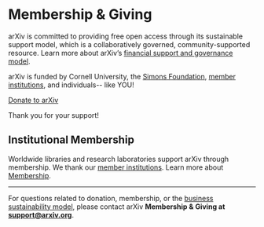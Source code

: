 Membership & Giving
====================

arXiv is committed to providing free open access through its sustainable support model, which is a collaboratively governed, community-supported resource. Learn more about arXiv’s [financial support and governance model](https://confluence.cornell.edu/x/M8JRF).

arXiv is funded by Cornell University, the [Simons Foundation](https://www.simonsfoundation.org/), [member institutions](https://confluence.cornell.edu/x/ALlRF), and individuals-- like YOU!


<a class="button is-link" href="https://securelb.imodules.com/s/1717/alumni/index.aspx?sid=1717&amp;gid=2&amp;pgid=403&amp;cid=1031&amp;dids=276&amp;bledit=1&amp;appealcode=UNXX0OLL1">Donate to arXiv</a>

<p>
  Thank you for your support!
</p>


Institutional Membership
------------------------
Worldwide libraries and research laboratories support arXiv through membership. We thank our [member institutions](https://confluence.cornell.edu/x/ALlRF).
Learn more about [Membership](https://arxiv.org/help/membership).


---
For questions related to donation, membership, or the [business sustainability
model](https://arxiv.org/help/support), please contact arXiv **Membership & Giving at <support@arxiv.org>**.
